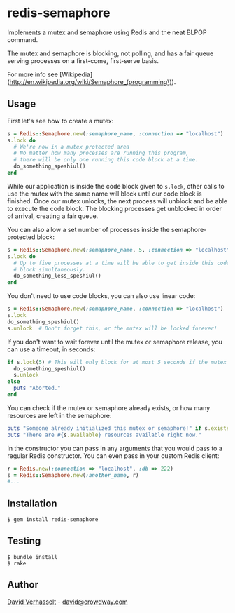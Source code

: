 redis-semaphore
===============

Implements a mutex and semaphore using Redis and the neat BLPOP command.

The mutex and semaphore is blocking, not polling, and has a fair queue serving processes on a first-come, first-serve basis.

For more info see [Wikipedia](http://en.wikipedia.org/wiki/Semaphore_(programming\)).

Usage
-----

First let's see how to create a mutex:

```ruby
s = Redis::Semaphore.new(:semaphore_name, :connection => "localhost")
s.lock do
  # We're now in a mutex protected area
  # No matter how many processes are running this program,
  # there will be only one running this code block at a time.
  do_something_speshiul()
end
```

While our application is inside the code block given to ```s.lock```, other calls to use the mutex with the same name will block until our code block is finished. Once our mutex unlocks, the next process will unblock and be able to execute the code block. The blocking processes get unblocked in order of arrival, creating a fair queue.

You can also allow a set number of processes inside the semaphore-protected block:

```ruby
s = Redis::Semaphore.new(:semaphore_name, 5, :connection => "localhost")
s.lock do
  # Up to five processes at a time will be able to get inside this code
  # block simultaneously.
  do_something_less_speshiul()
end
```

You don't need to use code blocks, you can also use linear code:

```ruby
s = Redis::Semaphore.new(:semaphore_name, :connection => "localhost")
s.lock
do_something_speshiul()
s.unlock  # Don't forget this, or the mutex will be locked forever!
```

If you don't want to wait forever until the mutex or semaphore release, you can use a timeout, in seconds:

```ruby
if s.lock(5) # This will only block for at most 5 seconds if the mutex stays locked.
  do_something_speshiul()
  s.unlock
else
  puts "Aborted."
end
```

You can check if the mutex or semaphore already exists, or how many resources are left in the semaphore:

```ruby
puts "Someone already initialized this mutex or semaphore!" if s.exists?
puts "There are #{s.available} resources available right now."
```

In the constructor you can pass in any arguments that you would pass to a regular Redis constructor. You can even pass in your custom Redis client:

```ruby
r = Redis.new(:connection => "localhost", :db => 222)
s = Redis::Semaphore.new(:another_name, r)
#...
```



Installation
------------

    $ gem install redis-semaphore

Testing
-------

    $ bundle install
    $ rake

Author
------

[David Verhasselt](http://davidverhasselt.com) - david@crowdway.com
